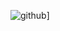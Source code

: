 
![github](https://img.shields.io/badge/GitHub-000000?style=for-the-badge&logo=GitHub&logoColor=white)]
